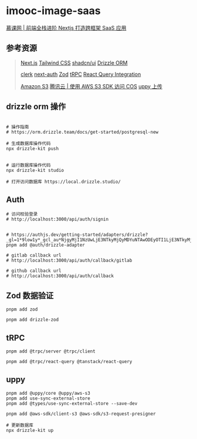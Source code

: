 # imooc-image-saas

[慕课网 | 前端全栈进阶 Nextjs 打造跨框架 SaaS 应用](https://coding.imooc.com/class/835.html)

## 参考资源

> [Next.js](https://nextjs.org/docs)
> [Tailwind CSS](https://tailwindcss.com/docs)
> [shadcn/ui](https://ui.shadcn.com/docs)
> [Drizzle ORM](https://orm.drizzle.team/)
>
> [clerk](https://clerk.com/docs)
> [next-auth](https://next-auth.js.org/getting-started/example)
> [Zod](https://zod.dev/)
> [tRPC](https://trpc.io/docs/server/routers)
> [React Query Integration](https://trpc.io/docs/client/react/setup)
>
> [Amazon S3](https://aws.amazon.com/cn/s3/)
> [腾讯云 | 使用 AWS S3 SDK 访问 COS](https://cloud.tencent.com/document/product/436/37421)
> [uppy 上传](https://uppy.io/docs/quick-start/)

## drizzle orm 操作

```shell

# 操作指南
# https://orm.drizzle.team/docs/get-started/postgresql-new

# 生成数据库操作代码
npx drizzle-kit push


# 运行数据库操作代码
npx drizzle-kit studio

# 打开访问数据库 https://local.drizzle.studio/
```

## Auth

```shell
# 访问校验登录
# http://localhost:3000/api/auth/signin


# https://authjs.dev/getting-started/adapters/drizzle?_gl=1*9low1y*_gcl_au*NjgyMjI1NzUwLjE3NTkyMjQyMDYuNTAwODEyOTI1LjE3NTkyMjQ1MjEuMTc1OTIyNDUyMQ..
pnpm add @auth/drizzle-adapter

# gitlab callback url
# http://localhost:3000/api/auth/callback/gitlab

# github callback url
# http://localhost:3000/api/auth/callback
```

## Zod 数据验证

```shell
pnpm add zod

pnpm add drizzle-zod
```

## tRPC
```shell
pnpm add @trpc/server @trpc/client

pnpm add @trpc/react-query @tanstack/react-query
```

## uppy
```shell
pnpm add @uppy/core @uppy/aws-s3
pnpm add use-sync-external-store
pnpm add @types/use-sync-external-store --save-dev

pnpm add @aws-sdk/client-s3 @aws-sdk/s3-request-presigner

# 更新数据库
npx drizzle-kit up
```
